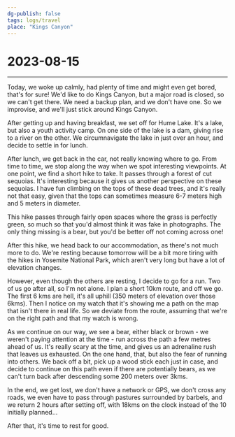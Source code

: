 ```yaml
---
dg-publish: false
tags: logs/travel
place: "Kings Canyon"
---
```

# 2023-08-15
---
Today, we woke up calmly, had plenty of time and might even get bored, that's for sure! We'd like to do Kings Canyon, but a major road is closed, so we can't get there. We need a backup plan, and we don't have one. So we improvise, and we'll just stick around Kings Canyon.

After getting up and having breakfast, we set off for Hume Lake. It's a lake, but also a youth activity camp. On one side of the lake is a dam, giving rise to a river on the other. We circumnavigate the lake in just over an hour, and decide to settle in for lunch.

After lunch, we get back in the car, not really knowing where to go. From time to time, we stop along the way when we spot interesting viewpoints. At one point, we find a short hike to take. It passes through a forest of cut sequoias. It's interesting because it gives us another perspective on these sequoias. I have fun climbing on the tops of these dead trees, and it's really not that easy, given that the tops can sometimes measure 6-7 meters high and 5 meters in diameter.

This hike passes through fairly open spaces where the grass is perfectly green, so much so that you'd almost think it was fake in photographs. The only thing missing is a bear, but you'd be better off not coming across one!

After this hike, we head back to our accommodation, as there's not much more to do. We're resting because tomorrow will be a bit more tiring with the hikes in Yosemite National Park, which aren't very long but have a lot of elevation changes.

However, even though the others are resting, I decide to go for a run. Two of us go after all, so I'm not alone. I plan a short 10km route, and off we go. The first 6 kms are hell, it's all uphill (350 meters of elevation over those 6kms). Then I notice on my watch that it's showing me a path on the map that isn't there in real life. So we deviate from the route, assuming that we're on the right path and that my watch is wrong.

As we continue on our way, we see a bear, either black or brown - we weren't paying attention at the time - run across the path a few metres ahead of us. It's really scary at the time, and gives us an adrenaline rush that leaves us exhausted. On the one hand, that, but also the fear of running into others. We back off a bit, pick up a wood stick each just in case, and decide to continue on this path even if there are potentially bears, as we can't turn back after descending some 200 meters over 3kms.

In the end, we get lost, we don't have a network or GPS, we don't cross any roads, we even have to pass through pastures surrounded by barbels, and we return 2 hours after setting off, with 18kms on the clock instead of the 10 initially planned...

After that, it's time to rest for good.